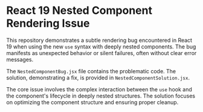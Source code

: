 # React 19 Nested Component Rendering Issue

This repository demonstrates a subtle rendering bug encountered in React 19 when using the new `use` syntax with deeply nested components.  The bug manifests as unexpected behavior or silent failures, often without clear error messages.

The `NestedComponentBug.jsx` file contains the problematic code.  The solution, demonstrating a fix, is provided in `NestedComponentSolution.jsx`.

The core issue involves the complex interaction between the `use` hook and the component's lifecycle in deeply nested structures. The solution focuses on optimizing the component structure and ensuring proper cleanup.